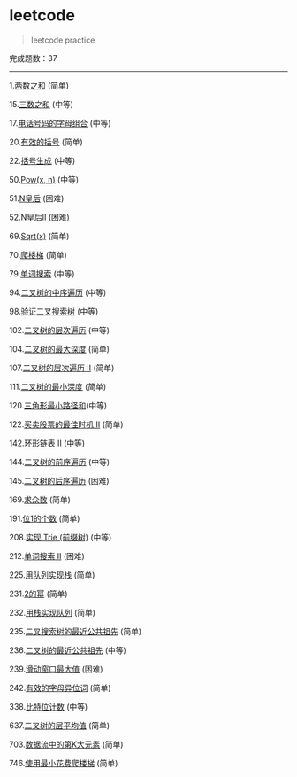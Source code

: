 # leetcode
> leetcode practice

完成题数：37

---

1.[两数之和](./Two_Sum.py) (简单)

15.[三数之和](./3Sum.py) (中等)

17.[电话号码的字母组合](./Letter_Combinations_of_a_Phone_Number.py) (中等)

20.[有效的括号](./Valid_Parentheses.py) (简单)

22.[括号生成](./Generate_Parentheses.py) (中等)

50.[Pow(x, n)](./Pow.py) (中等)

51.[N皇后](./N-Queens.py) (困难)

52.[N皇后II](./N-Queens_II.py) (困难)

69.[Sqrt(x)](./Sqrt_x.py) (简单)

70.[爬楼梯](./Climbing_Stairs.py) (简单)

79.[单词搜索](./Word_Search.py) (中等)

94.[二叉树的中序遍历](./Binary_Tree_Inorder_Traversal.py) (中等)

98.[验证二叉搜索树](./Validate_Binary_Search_Tree.py) (中等)

102.[二叉树的层次遍历](./Binary_Tree_Level_Order_Traversal.py) (中等)

104.[二叉树的最大深度](./Maximum_Depth_of_Binary_Tree.py) (简单)

107.[二叉树的层次遍历 II](./Binary_Tree_Level_Order_Traversal_II.py) (简单)

111.[二叉树的最小深度](./Minimum_Depth_of_Binary_Tree.py) (简单)

120.[三角形最小路径和](./Triangle.py)(中等)

122.[买卖股票的最佳时机 II](./Best_Time_to_Buy_and_Sell_Stock_II.py) (简单)

142.[环形链表 II](./Linked_List_Cycle_II.py) (中等)

144.[二叉树的前序遍历](./Binary_Tree_Preorder_Traversal.py) (中等)

145.[二叉树的后序遍历](./Binary_Tree_Postorder_Traversal.py) (困难)

169.[求众数](./Majority_Element.py) (简单)

191.[位1的个数](./Number_of_1_Bits.py) (简单)

208.[实现 Trie (前缀树)](./Implement_Trie_Prefix_Tree.py) (中等)

212.[单词搜索 II](./Word_Search_II.py) (困难)

225.[用队列实现栈](./Implement_Stack_using_Queues.py) (简单)

231.[2的幂](./Power_of_Two.py) (简单)

232.[用栈实现队列](./Implement_Queue_using_Stacks.py) (简单)

235.[二叉搜索树的最近公共祖先](./Lowest_Common_Ancestor_of_a_Binary_Search_Tree.py) (简单)

236.[二叉树的最近公共祖先](./Lowest_Common_Ancestor_of_a_Binary_Tree.py) (中等)

239.[滑动窗口最大值](./Sliding_Window_Maximum.py) (困难)

242.[有效的字母异位词](./Valid_Anagram.py) (简单)

338.[比特位计数](./Counting_Bits.py) (中等)

637.[二叉树的层平均值](./Average_of_Levels_in_Binary_Tree.py) (简单)

703.[数据流中的第K大元素](./Kth_Largest_Element_in_a_Stream.py) (简单)

746.[使用最小花费爬楼梯](./Min_Cost_Climbing_Stairs.py) (简单)
